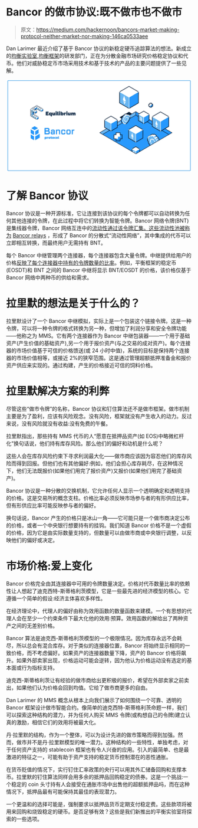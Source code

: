 # Bancor 的做市协议:既不做市也不做市

> 原文：<https://medium.com/hackernoon/bancors-market-making-protocol-neither-market-nor-making-146ca0533aee>

Dan Larimer 最近介绍了基于 Bancor 协议的新稳定硬币追踪算法的想法。新成立的[均衡实验室](https://equilab.io/?utm_source=medium&utm_medium=referral&utm_campaign=hackernoon_bancor),[均衡框架](https://eosdt.com/?utm_source=medium&utm_medium=referral&utm_campaign=hackernoon_bancor)的研发部门，正在为分散金融市场研究价格稳定协议和代币。他们对威胁稳定币市场采用技术和基于技术的产品的主要问题提供了一些见解。

![](img/7d4224a7cd0b8f144b76538405e579e6.png)

# 了解 Bancor 协议

Bancor 协议是一种开源标准，它让连接到该协议的每个令牌都可以自动转换为任何其他连接的令牌，在此过程中将它们转换为智能令牌。Bancor 网络令牌(BNT)是集线器令牌，Bancor 网络互连中的[流动性通过该令牌汇集。这些流动性池被称为](https://blog.bancor.network/why-bnt-is-crucial-to-the-bancor-network-e102c964bcbf) [Bancor relays](https://blog.bancor.network/how-bancor-relays-work-c712a374374f) ，形成了 Bancor 的分散式“流动性网络”，其中集成的代币可以立即相互转换，而最终用户无需持有 BNT。

每个 Bancor 中继管理两个连接器，每个连接器包含大量令牌。中继提供给用户的价格[反映了每个连接器中持有的令牌数量的比率](https://twitter.com/Bancor/status/1110482403338924034)。例如，平衡框架的稳定币(EOSDT)和 BNT 之间的 Bancor 中继将显示 BNT/EOSDT 的价格，该价格仅基于 Bancor 网络中两种币的供给和需求。

# 拉里默的想法是关于什么的？

拉里默设计了一个 Bancor 中继模拟，实际上是一个包装这个链接令牌。这是一种令牌，可以将一种令牌的格式转换为另一种，但增加了利润分享和安全令牌功能——他称之为 MMS。它有两个连接器作为 Bancor 中继包装器——一个用于基础资产(产生价值的基础资产),另一个用于报价资产(与之交易的成对资产)。每个连接器的市场价值基于可信的价格馈送(或 24 小时中值)，系统的目标是保持两个连接器的市场价值相等，或接近 2%的狭窄范围。这是通过管理超额抵押准备金和报价资产供应来实现的。通过构建，产生的价格接近可信的饲料价格。

# 拉里默解决方案的利弊

尽管这些“做市令牌”的名称，Bancor 协议和钉住算法还不是做市框架。做市机制主要是为了盈利，应该有风险观念。没有风险，框架就没有产生收入的动力。反过来说，没有风险就没有收益:没有免费的午餐。

拉里默指出，那些持有 MMS 代币的人“愿意在抵押品资产(如 EOS)中略微杠杆化”换句话说，他们持有库存风险。那么他们的偏好和动机是什么呢？

这些人会在库存风险约束下寻求利润最大化——做市商应该因为容忍他们的库存风险而得到回报。但他们也有其他偏好:例如，他们会担心库存耗尽，在这种情况下，他们无法既报价(如果他们用完了报价资产)又报价(如果他们用完了基础资产)。

Bancor 协议是一种分散的交换机制，它允许任何人显示一个透明确定和透明支持的价格。这是交易所的概念支柱。价格比率必须反映市场参与者的有形供应比率，但有形供应比率可能反映参与者的偏好。

换句话说，Bancor 产生的价格只是冰山一角——它可能只是一个做市商决定公布的价格，或者一个中央银行想要持有的挂钩。我们知道 Bancor 价格不是一个虚假的价格，因为它是由实际数量支持的，但数量可以由做市商或中央银行调整，以反映他们的偏好或决定。

# 市场价格:爱上变化

Bancor 价格完全由其连接器中可用的令牌数量决定。价格对代币数量比率的依赖性让人想起了迪克西特-斯蒂格利茨模型，它是一些最先进的经济模型的核心。它遵循一个简单的假设:经济主体喜欢多样性。

在经济理论中，代理人的偏好由称为效用函数的数量函数来建模。一个有思想的代理人会在至少一个约束条件下最大化他的效用:预算。效用函数的解给出了两种资产之间的无差别价格。

Bancor 算法是迪克西-斯蒂格利茨模型的一个极限情况。因为库存永远不会耗尽，所以总会有混合库存。对于类似的连接器位置，Bancor 将始终显示相同的一致价格，而不考虑偏好。如果资产的连接器数量下降，资产的 Bancor 价格将飙升。如果外部卖家出现，价格运动可能会逆转，因为他认为价格运动没有选定的基本面或行为指标支持。

迪克西-斯蒂格利茨让有经验的做市商给出更积极的报价，希望在外部卖家之前卖出，如果他们认为价格会回到均值。它给了做市商更多的自由。

Dan Larimer 的 MMS 概念从根本上向我们展示了如何围绕一个可靠、透明的 Bancor 框架设计做市智能合约。像简单的迪克西特-斯蒂格利茨命题一样，我们可以探索这种结构的潜力，并为任何人购买 MMS 令牌(或构想自己的令牌)建立认真的激励，相信它们的效用将被最大化。

丹·拉里默的结构，作为一个整体，可以为设计先进的做市策略而得到加强。然而，做市并不是丹·拉里默模型的唯一潜力。这种结构的一些特性，单独考虑，对于任何资产支持的 stablecoin 框架也有令人兴奋的应用。引入的最简单、也是最激进的特征之一，可能有助于资产支持的稳定货币控制潜在的恶性通胀。

在货币贬值的情况下，实行钉住汇率政策的央行可以用其外汇储备回购和支撑本币。拉里默的钉住算法同样会用多余的抵押品回购稳定的债券。这是一个挑战:一个稳定的 coin 头寸持有人会接受在通胀市场中出售他的超额抵押品吗，而在这种情况下，抵押品最有可能保持其最佳的表现潜力。

一个更温和的选择可能是，强制要求以抵押品货币定期支付稳定费。这些款项将被用来回购和烧毁稳定的硬币。是否足够有效？这些是我们新推出的平衡实验室将探索的一些选项。
